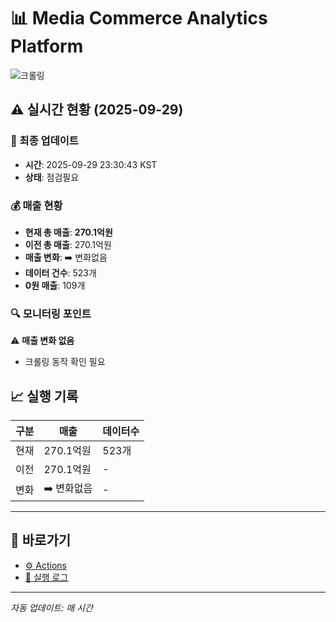 # 📊 Media Commerce Analytics Platform

![크롤링](https://img.shields.io/badge/크롤링-점검필요-yellow)

## ⚠️ 실시간 현황 (2025-09-29)

### 📍 최종 업데이트
- **시간**: 2025-09-29 23:30:43 KST
- **상태**: 점검필요

### 💰 매출 현황
- **현재 총 매출**: **270.1억원**
- **이전 총 매출**: 270.1억원
- **매출 변화**: ➡️ 변화없음
- **데이터 건수**: 523개
- **0원 매출**: 109개

### 🔍 모니터링 포인트

⚠️ **매출 변화 없음**
- 크롤링 동작 확인 필요


## 📈 실행 기록

| 구분 | 매출 | 데이터수 |
|------|------|----------|
| 현재 | 270.1억원 | 523개 |
| 이전 | 270.1억원 | - |
| 변화 | ➡️ 변화없음 | - |

---

## 🔗 바로가기

- [⚙️ Actions](../../actions)
- [📝 실행 로그](../../actions/workflows/daily_scraping.yml)

---

*자동 업데이트: 매 시간*
